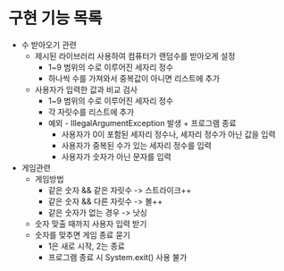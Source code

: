 # 구현 기능 목록
- 수 받아오기 관련
  - 제시된 라이브러리 사용하여 컴퓨터가 랜덤수를 받아오게 설정
    - 1~9 범위의 수로 이루어진 세자리 정수
    - 하나씩 수를 가져와서 중복값이 아니면 리스트에 추가
  - 사용자가 입력한 값과 비교 검사
      - 1~9 범위의 수로 이루어진 세자리 정수
      - 각 자릿수를 리스트에 추가
      - 예외 - IllegalArgumentException 발생 + 프로그램 종료
        - 사용자가 0이 포함된 세자리 정수나, 세자리 정수가 아닌 값을 입력
        - 사용자가 중복된 수가 있는 세자리 정수를 입력
        - 사용자가 숫자가 아닌 문자를 입력
- 게임관련
  - 게임방법
    - 같은 숫자 && 같은 자릿수 -> 스트라이크++
    - 같은 숫자 && 다른 자릿수 -> 볼++
    - 같은 숫자가 없는 경우 -> 낫싱
  - 숫자 맞출 때까지 사용자 입력 받기
  - 숫자를 맞추면 게임 종료 묻기
    - 1은 새로 시작, 2는 종료
    - 프로그램 종료 시 System.exit() 사용 불가 

